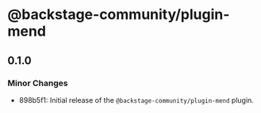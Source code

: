 # @backstage-community/plugin-mend

## 0.1.0

### Minor Changes

- 898b5f1: Initial release of the `@backstage-community/plugin-mend` plugin.
